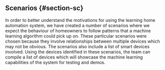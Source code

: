 ## Scenarios {#section-sc}

In order to better understand the motivations for using the learning home automation system, we have
created a number of scenarios where we expect the behaviour of homeowners to follow patterns that a
machine learning algorithm could pick up on. These particular scenarios were chosen because they
involve relationships between multiple devices which may not be obvious. The scenarios also include
a list of smart devices involved. Using the devices identified in these scenarios, the team can
compile a list of devices which will showcase the machine learning capabilities of the system for
testing and demos.
